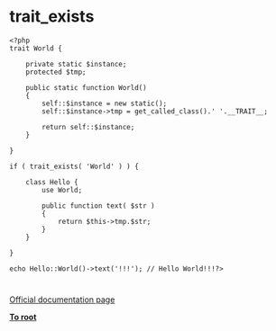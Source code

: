 # trait_exists





```
<?php
trait World {

    private static $instance;
    protected $tmp;

    public static function World()
    {
        self::$instance = new static();
        self::$instance->tmp = get_called_class().' '.__TRAIT__;
        
        return self::$instance;
    }

}

if ( trait_exists( 'World' ) ) {
    
    class Hello {
        use World;

        public function text( $str )
        {
            return $this->tmp.$str;
        }
    }

}

echo Hello::World()->text('!!!'); // Hello World!!!?>
```
  

#

[Official documentation page](https://www.php.net/manual/en/function.trait-exists.php)

**[To root](/README.md)**